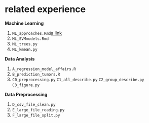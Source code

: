 #  related experience

**Machine Learning**
1.  `ML_approaches.Rmd`[a link](https://github.com/cyac15/new/blob/master/ML_approaches.Rmd)
2.  `ML_SVMmodels.Rmd`
3.  `ML_trees.py`
4.  `ML_kmean.py`

**Data Analysis**
1.  `A_regression_model_affairs.R`
2.  `B_prediction_tumors.R`
3.  `C0_preprocessing.py`
    `C1_all_describe.py`
    `C2_group_describe.py`
    `C3_figure.py`

**Data Preprocessing**
1.  `D_csv_file_clean.py`
2.  `E_large_file_reading.py`
3.  `F_large_file_split.py`